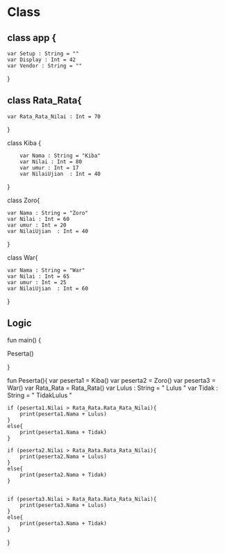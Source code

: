 # Class

## class app {

    var Setup : String = ""
    var Display : Int = 42
    var Vendor : String = ""


}

## class Rata_Rata{

    var Rata_Rata_Nilai : Int = 70
}



class Kiba {

        var Nama : String = "Kiba"
        var Nilai : Int = 80
        var umur : Int = 17
        var NilaiUjian  : Int = 40


}

class Zoro{

    var Nama : String = "Zoro"
    var Nilai : Int = 60
    var umur : Int = 20
    var NilaiUjian  : Int = 40
}


class War{

    var Nama : String = "War"
    var Nilai : Int = 65
    var umur : Int = 25
    var NilaiUjian  : Int = 60
}

## Logic


fun main() {


Peserta()



}


fun Peserta(){
var peserta1 = Kiba()
var peserta2 = Zoro()
var peserta3 = War()
var Rata_Rata = Rata_Rata()
var Lulus : String = " Lulus  "
var Tidak : String = " TidakLulus  "


    if (peserta1.Nilai > Rata_Rata.Rata_Rata_Nilai){
        print(peserta1.Nama + Lulus)
    }
    else{
        print(peserta1.Nama + Tidak)
    }

    if (peserta2.Nilai > Rata_Rata.Rata_Rata_Nilai){
        print(peserta2.Nama + Lulus)
    }
    else{
        print(peserta2.Nama + Tidak)
    }


    if (peserta3.Nilai > Rata_Rata.Rata_Rata_Nilai){
        print(peserta3.Nama + Lulus)
    }
    else{
        print(peserta3.Nama + Tidak)
    }



}



